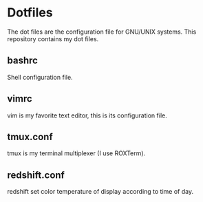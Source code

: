 # Dotfiles

The dot files are the configuration file for GNU/UNIX systems.
This repository contains my dot files.

## bashrc

Shell configuration file.

## vimrc

vim is my favorite text editor, this is its configuration file.

## tmux.conf

tmux is my terminal multiplexer (I use ROXTerm).

## redshift.conf

redshift set color temperature of display according to time of day.

